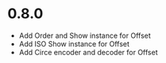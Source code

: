0.8.0
=====

  - Add Order and Show instance for Offset
  - Add ISO Show instance for Offset
  - Add Circe encoder and decoder for Offset
